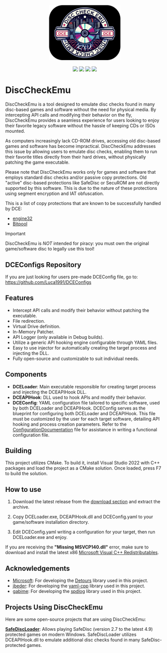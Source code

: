 <div align="center">
  <img width="45%" src="https://raw.githubusercontent.com/Luca1991/DiscCheckEmu/main/dce_logo.png"/>
</div>
<br>
<div align="center">
  <img src="https://img.shields.io/github/v/release/Luca1991/DiscCheckEmu">
  <img src="https://img.shields.io/github/release-date/Luca1991/DiscCheckEmu">
    <img src="https://img.shields.io/github/downloads/Luca1991/DiscCheckEmu/total">
  <img src="https://img.shields.io/github/license/Luca1991/DiscCheckEmu">
</div>

# DiscCheckEmu

DiscCheckEmu is a tool designed to emulate disc checks found in many disc-based games and software without the need
for physical media. By intercepting API calls and modifying their behavior on the fly, DiscCheckEmu provides a seamless
experience for users looking to enjoy their favorite legacy software without the hassle of keeping CDs or ISOs mounted.

As computers increasingly lack CD-ROM drives, accessing old disc-based games and software has become impractical.
DiscCheckEmu addresses this issue by allowing users to emulate disc checks, enabling them to run their favorite titles
directly from their hard drives, without physically patching the game executable.

Please note that DiscCheckEmu works only for games and software that employs standard disc checks and/or passive copy protections.
Old "active" disc-based protections like SafeDisc or SecuROM are not directly supported by this software. This is due to the nature of these
protections using segment encryption and IAT obfuscation.

This is a list of copy protections that are known to be successfully handled by DCE:

* [engine32](https://github.com/TheRogueArchivist/DRML/blob/main/entries/engine32/engine32.md)
* [Bitpool](https://github.com/TheRogueArchivist/DRML/blob/main/entries/Bitpool/Bitpool.md)


> [!IMPORTANT]
> DiscCheckEmu is *NOT* intended for piracy: you must own the original game/software disc to legally use this tool!

## DCEConfigs Repository

If you are just looking for users pre-made DCEConfig file, go to: https://github.com/Luca1991/DCEConfigs

## Features

* Intercept API calls and modify their behavior without patching the executable.
* File redirection.
* Virtual Drive definition.
* In-Memory Patcher.
* API Logger (only available in Debug builds).
* Utilize a generic API hooking engine configurable through YAML files.
* Easy to use injector for automatically creating the target process and injecting the DLL.
* Fully open-source and customizable to suit individual needs.

## Components

* **DCELoader**: Main executable responsible for creating target process and injecting the DCEAPIHook DLL.
* **DCEAPIHook**: DLL used to hook APIs and modify their behavior.
* **DCEConfig**: YAML configuration file tailored to specific software, used by both DCELoader and DCEAPIHook. DCEConfig serves as the blueprint for configuring both DCELoader and DCEAPIHook. This file must be customized by the user for each target software, detailing API hooking and process creation parameters. Refer to the [ConfigurationDocumentation](https://raw.githubusercontent.com/Luca1991/DiscCheckEmu/main/ConfigurationDocumentation.md) file for assistance in writing a functional configuration file.

## Building

This project utilizes CMake. To build it, install Visual Studio 2022 with C++ packages and load the project 
as a CMake solution. Once loaded, press F7 to build the solution.

## How to use

1. Download the latest release from the [download section](https://github.com/Luca1991/DiscCheckEmu/releases) and extract the archive.

2. Copy DCELoader.exe, DCEAPIHook.dll and DCEConfig.yaml to your game/software installation directory.

3. Edit DCEConfig.yaml writing a configuration for your target, then run DCELoader.exe and enjoy.

If you are receiving the **"Missing MSVCP140.dll"** error, make sure to download and install the latest x86 [Microsoft Visual C++ Redistributables](https://aka.ms/vs/17/release/vc_redist.x86.exe).

## Acknowledgements

* [Microsoft](https://github.com/microsoft): For developing the [Detours](https://github.com/microsoft/Detours) library used in this project.
* [jbeder](https://github.com/jbeder): For developing the [yaml-cpp](https://github.com/jbeder/yaml-cpp) library used in this project.
* [gabime](https://github.com/gabime): For developing the [spdlog](https://github.com/gabime/spdlog) library used in this project.

## Projects Using DiscCheckEmu

Here are some open-source projects that are using DiscCheckEmu:

**[SafeDiscLoader](https://github.com/nckstwrt/SafeDiscLoader)**: Allows playing SafeDisc (version 2.7 to the latest 4.9) protected games on modern Windows. SafeDiscLoader utilizes DCEAPIHook.dll to emulate additional disc checks found in many SafeDisc-protected games.

